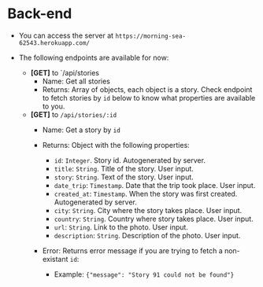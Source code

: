 # Back-end

- You can access the server at `https://morning-sea-62543.herokuapp.com/`

- The following endpoints are available for now:

    - <b>[GET]</b> to `/api/stories
      - Name: Get all stories
      - Returns: Array of objects, each object is a story. Check endpoint to fetch stories by `id` below to know what properties are available to you.
    - <b>[GET]</b> to `/api/stories/:id`
        - Name: Get a story by `id`
        - Returns: Object with the following properties:
      
            - `id`: `Integer`. Story id. Autogenerated by server.
            - `title`: `String`. Title of the story. User input.
            - `story`: `String`. Text of the story. User input.
            - `date_trip`: `Timestamp`. Date that the trip took place. User input.
            - `created_at`: `Timestamp`. When the story was first created. Autogenerated by server.
            - `city`: `String`. City where the story takes place. User input.
            - `country`: `String`. Country where story takes place. User input.
            - `url`: `String`. Link to the photo. User input.
            - `description`: `String`. Description of the photo. User input.
        - Error: Returns error message if you are trying to fetch a non-existant `id`:
            - Example: `{"message": "Story 91 could not be found"}`
